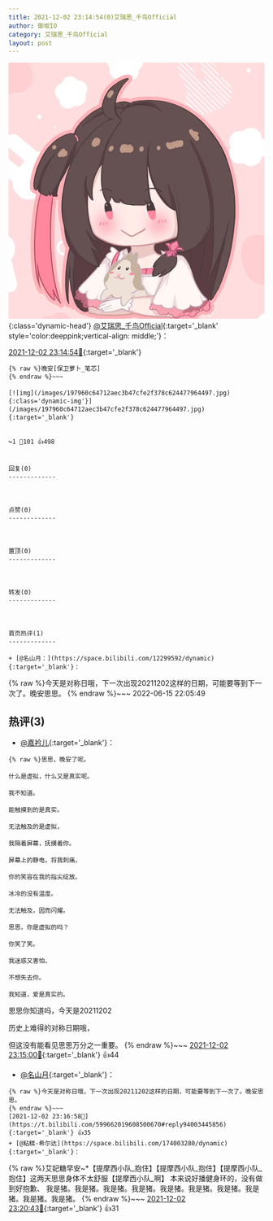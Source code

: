 ```yaml
---
title: 2021-12-02 23:14:54(0)艾瑞思_千鸟Official
author: 御坂IO
category: 艾瑞思_千鸟Official
layout: post
---
```


![img](/images/7e08840c56f251de28bdf766b647bd5fe9a5d50a.jpg){:class='dynamic-head'}
[@艾瑞思_千鸟Official](https://space.bilibili.com/1090010845/dynamic){:target='_blank' style='color:deeppink;vertical-align: middle;'}：

[2021-12-02 23:14:54🔗](https://t.bilibili.com/599662019608500670){:target='_blank'}

~~~
{% raw %}晚安[保卫萝卜_笔芯]
{% endraw %}~~~

[![img](/images/197960c64712aec3b47cfe2f378c624477964497.jpg){:class='dynamic-img'}](/images/197960c64712aec3b47cfe2f378c624477964497.jpg){:target='_blank'}


↪️1 💬101 👍498


回复(0)
-------------



点赞(0)
-------------



置顶(0)
-------------



转发(0)
-------------



首页热评(1)
-------------

+ [@名山月：](https://space.bilibili.com/12299592/dynamic){:target='_blank'}：
~~~
{% raw %}今天是对称日哦，下一次出现20211202这样的日期，可能要等到下一次了。晚安思思。
{% endraw %}~~~
2022-06-15 22:05:49


热评(3)
-------------

+ [@嘉衿儿](https://space.bilibili.com/12042263/dynamic){:target='_blank'}：
~~~
{% raw %}思思，晚安了呢。

什么是虚拟，什么又是真实呢。

我不知道。

能触摸到的是真实。

无法触及的是虚拟，

我隔着屏幕，抚摸着你。

屏幕上的静电，将我刺痛，

你的笑容在我的指尖绽放。

冰冷的没有温度。

无法触及，因而闪耀。

思思，你是虚拟的吗？

你笑了笑。

我迷惑又害怕，

不想失去你。

我知道，爱是真实的。

~~~~~~~~

思思你知道吗，今天是20211202

历史上难得的对称日期哦，

但这没有能看见思思万分之一重要。
{% endraw %}~~~
[2021-12-02 23:15:00🔗](https://t.bilibili.com/599662019608500670#reply94003161120){:target='_blank'} 👍44
+ [@名山月](https://space.bilibili.com/12299592/dynamic){:target='_blank'}：
~~~
{% raw %}今天是对称日哦，下一次出现20211202这样的日期，可能要等到下一次了。晚安思思。
{% endraw %}~~~
[2021-12-02 23:16:58🔗](https://t.bilibili.com/599662019608500670#reply94003445856){:target='_blank'} 👍35
+ [@粘糕-希尔达](https://space.bilibili.com/174003280/dynamic){:target='_blank'}：
~~~
{% raw %}艾妃糖早安~*【提摩西小队_抱住】【提摩西小队_抱住】【提摩西小队_抱住】这两天思思身体不太舒服【提摩西小队_啊】
      本来说好播健身环的，没有做到好抱歉、 我是猪。我是猪。我是猪。我是猪。我是猪。我是猪。我是猪。我是猪。我是猪。我是猪。
{% endraw %}~~~
[2021-12-02 23:20:43🔗](https://t.bilibili.com/599662019608500670#reply94003858368){:target='_blank'} 👍31


